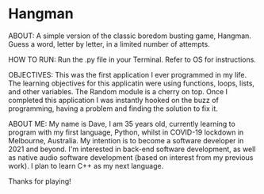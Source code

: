 # Hangman

ABOUT:
A simple version of the classic boredom busting game, Hangman. Guess a word, letter by letter, in a limited number of attempts.

HOW TO RUN:
Run the .py file in your Terminal. Refer to OS for instructions.

OBJECTIVES:
This was the first application I ever programmed in my life. The learning objectives for this applicatin were using functions, loops, lists, and other variables. The Random module is a cherry on top.
Once I completed this application I was instantly hooked on the buzz of programming, having a problem and finding the solution to fix it.

ABOUT ME:
My name is Dave, I am 35 years old, currently learning to program with my first language, Python, whilst in COVID-19 lockdown in Melbourne, Australia. My intention is to become a software developer in 2021 and beyond. I'm interested in back-end software development, as well as native audio software development (based on interest from my previous work). I plan to learn C++ as my next language.

Thanks for playing!
